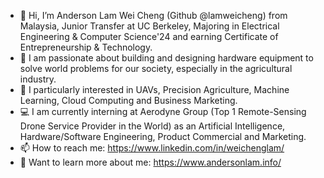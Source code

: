 - 👋 Hi, I’m Anderson Lam Wei Cheng (Github @lamweicheng) from Malaysia, Junior Transfer at UC Berkeley, Majoring in Electrical Engineering & Computer Science'24 and earning Certificate of Entrepreneurship & Technology.
- 👀 I am passionate about building and designing hardware equipment to solve world problems for our society, especially in the agricultural industry. 
- 👀 I particularly interested in UAVs, Precision Agriculture, Machine Learning, Cloud Computing and Business Marketing.
- 💻 I am currently interning at Aerodyne Group (Top 1 Remote-Sensing Drone Service Provider in the World) as an Artificial Intelligence, Hardware/Software Engineering, Product Commercial and Marketing.
- 📫 How to reach me: https://www.linkedin.com/in/weichenglam/
- 📖 Want to learn more about me: https://www.andersonlam.info/

<!---
lamweicheng/lamweicheng is a ✨ special ✨ repository because its `README.md` (this file) appears on your GitHub profile.
You can click the Preview link to take a look at your changes.
--->
